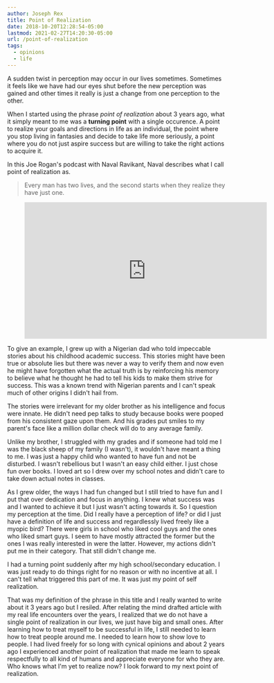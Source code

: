 ```yaml
---
author: Joseph Rex
title: Point of Realization
date: 2018-10-20T12:28:54-05:00
lastmod: 2021-02-27T14:20:30-05:00
url: /point-of-realization
tags:
  - opinions
  - life
---
```

A sudden twist in perception may occur in our lives sometimes. Sometimes it feels
like we have had our eyes shut before the new perception was gained and other times
it really is just a change from one perception to the other.
<!--more-->

When I started using the phrase *point of realization* about 3 years ago, what it
simply meant to me was a **turning point** with a single occurence. A point to
realize your goals and directions in life as an individual, the point where you
stop living in fantasies and decide to take life more seriously, a point where
you do not just aspire success but are willing to take the right actions to
acquire it.

In this Joe Rogan's podcast with Naval Ravikant, Naval describes what I call point
of realization as.

> Every man has two lives, and the second starts when they realize they have just
> one.

<figure class="video">
<iframe width="560" height="315" src="https://www.youtube.com/embed/3-wJiblIWa0" frameborder="0" allow="accelerometer; autoplay; clipboard-write; encrypted-media; gyroscope; picture-in-picture" allowfullscreen></iframe>
</figure>

To give an example, I grew up with a Nigerian dad who told impeccable stories about
his childhood academic success. This stories might have been true or absolute lies
but there was never a way to verify them and now even he might have forgotten what
the actual truth is by reinforcing his memory to believe what he thought he had to
tell his kids to make them strive for success. This was a known trend with Nigerian
parents and I can't speak much of other origins I didn't hail from.

The stories were irrelevant for my older brother as his intelligence and focus were
innate. He didn't need pep talks to study because books were pooped from his
consistent gaze upon them. And his grades put smiles to my parent's face like a
million dollar check will do to any average family.

Unlike my brother, I struggled with my grades and if someone had told me I was the
black sheep of my family (I wasn't), it wouldn't have meant a thing to me. I was just
a happy child who wanted to have fun and not be disturbed. I wasn't rebellious but
I wasn't an easy child either. I just chose fun over books. I loved art so I drew
over my school notes and didn't care to take down actual notes in classes.

As I grew older, the ways I had fun changed but I still tried to have fun and I put
that over dedication and focus in anything. I knew what success was and I wanted to
achieve it but I just wasn't acting towards it. So I question my perception at the
time. Did I really have a perception of life? or did I just have a definition of
life and success and regardlessly lived freely like a myopic bird? There were girls
in school who liked cool guys and the ones who liked smart guys. I seem to have
mostly attracted the former but the ones I was really interested in were the latter.
However, my actions didn't put me in their category. That still didn't change me.

I had a turning point suddenly after my high school/secondary education. I was just
ready to do things right for no reason or with no incentive at all. I can't tell
what triggered this part of me. It was just my point of self realization.

That was my definition of the phrase in this title and I really wanted to write
about it 3 years ago but I resiled. After relating the mind drafted article with my
real life encounters over the years, I realized that we do not have a single point of
realization in our lives, we just have big and small ones. After learning how to
treat myself to be successful in life, I still needed to learn how to treat people
around me. I needed to learn how to show love to people. I had lived freely for so
long with cynical opinions and about 2 years ago I experienced another point of
realization that made me learn to speak respectfully to all kind of humans and
appreciate everyone for who they are. Who knows what I'm yet to realize now? I look
forward to my next point of realization.
